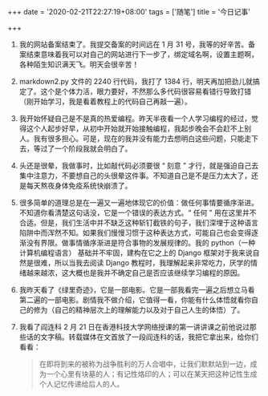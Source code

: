 +++
date = '2020-02-21T22:27:19+08:00'
tags = ['随笔']
title = '今日记事'

+++

1. 我的网站备案结束了。我提交备案的时间远在 1 月 31 号，我等的好辛苦。备案结束意味着我可以对自己的网站进行下一步了，绑定域名啊，设置主题啊，各种陌生知识满天飞。明天会很辛苦！

2. markdown2.py 文件的 2240 行代码，我打了 1384 行，明天再加把劲儿就搞定了。这个是个体力活，眼力要好，不然那么多代码很容易看错行导致打错（刚开始学习，我是看着教程上的代码自己再敲一遍）。

3. 我开始怀疑自己是不是真的热爱编程。昨天半夜看一个人学习编程的经过，觉得这个人起步好早，从初中开始就开始接触编程，我起步晚会不会赶不上别人。我有很多担心。可是，现在的我并没有能力去想明白这些问题，只能走下去，等过了一个阶段我就会明白了。

4. 头还是很晕，我做事时，比如敲代码必须要很 “ 刻意 ” 才行，就是强迫自己去集中注意力，不要想自己的头很晕这件事。不知道自己是不是压力太大了，还是每天熬夜身体免疫系统快崩溃了。

5. 很多简单的道理总是在一遍又一遍地体现它的价值：做任何事情要循序渐进。不知道你看清楚这句话没，它是一个错误的表达方式。“ 任何 ” 用在这里并不合适。但是，我们生活中并不缺乏这种斩钉截铁的句子，我们深埋于这种语言陷阱中而浑然不知。如果我们慢慢习惯于这种表达方式，可能自己也会变得逐渐没有界限。做事情循序渐进是符合事物的发展规律的。我的 python（一种计算机编程语言） 基础并不牢固，建构在它之上的 Django 框架对于我来说自然是很难，所以当我去阅读 Django 教程时，我理解起来非常吃力，厌学的情绪越来越浓，这大概也是我并不确定自己是否应该继续学习编程的原因。

6. 我昨天看了《绿里奇迹》，它是一部电影。它是一部我看完一遍之后想立马看第二遍的一部电影。剧情我不做介绍，它值得一看，你能有什么体悟就看你自己的修为（自己的精神层次上的理解能力以及对于自己人生的体悟）了。

7. 我看了阎连科 2 月 21 日在香港科技大学网络授课的第一讲讲课之前他说过那些话的文字稿。转载媒体在文首放了一段阎连科的话，我把它拿出来，给你们看看：

   > 在即将到来的被称为战争胜利的万人合唱中，让我们默默站到一边，成为一个心里有块墓的人；有记性烙印的人；可以在某天把这种记性生成个人记忆传递给后人的人。
